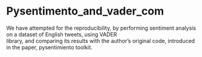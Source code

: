 # Pysentimento_and_vader_com
We  have attempted for the reproducibility, by performing sentiment analysis on a dataset of English tweets, using VADER   
library, and comparing its results with the author’s original code, introduced in the paper, pysentimiento toolkit.
